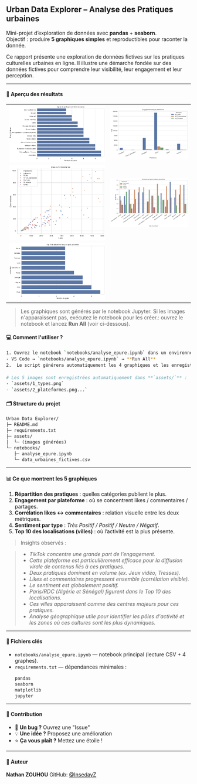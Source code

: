 ## Urban Data Explorer – Analyse des Pratiques urbaines

Mini-projet d’exploration de données avec **pandas** + **seaborn**.  
Objectif : produire **5 graphiques simples** et reproductibles pour raconter la donnée.

Ce rapport présente une exploration de données fictives sur les pratiques culturelles urbaines en ligne. Il illustre une démarche fondée sur des données fictives pour comprendre leur visibilité, leur engagement et leur perception.

---
#### 🚀 Aperçu  des résultats

<table>
  <tr>
    <td><img src="assets/1_types.png" alt="Types de pratiques" width="420"/></td>
    <td><img src="assets/2_plateformes.png" alt="Engagement par plateforme" width="420"/></td>
  </tr>
  <tr>
    <td><img src="assets/3_scatter.png" alt="Likes vs Commentaires" width="420"/></td>
    <td><img src="assets/4_sentiments.png" alt="Sentiment par type" width="420"/></td>
  </tr>
  <tr>
  <td><img src="assets/5_localisations.png" alt="Top 10 des localisations" width="520"/></td>
  </tr>
</table>

> Les graphiques sont générés par le notebook Jupyter. Si les images n'apparaissent pas, exécutez le notebook pour les créer.: ouvrez le notebook et lancez **Run All** (voir ci-dessous).


#### 💻 Comment l'utiliser ?

```bash
1. Ouvrez le notebook `notebooks/analyse_epure.ipynb` dans un environnement Jupyter (comme VS Code) et exécutez toutes les cellules 
- VS Code → `notebooks/analyse_epure.ipynb` → **Run All**  
2.  Le script générera automatiquement les 4 graphiques et les enregistrera dans le dossier `assets/`.

# Les 5 images sont enregistrées automatiquement dans **`assets/`** :
- `assets/1_types.png`
- `assets/2_plateformes.png...`

```

#### 🗂️ Structure du projet

```
Urban Data Explorer/
├─ README.md
├─ requirements.txt
├─ assets/
│  └─ (images générées)
└─ notebooks/
   ├─ analyse_epure.ipynb
   └─ data_urbaines_fictives.csv
```
---

#### 📊 Ce que montrent les 5 graphiques

1. **Répartition des pratiques** : quelles catégories publient le plus.  
2. **Engagement par plateforme** : où se concentrent likes / commentaires / partages.
3. **Corrélation likes ↔ commentaires** : relation visuelle entre les deux métriques.  
4. **Sentiment par type** : *Très Positif / Positif / Neutre / Négatif*.  
5. **Top 10 des localisations (villes)** : où l’activité est la plus présente.

>    Insights observés :

> - *TikTok concentre une grande part de l’engagement.* 
> - *Cette plateforme est particulièrement efficace pour la diffusion virale de contenus liés à ces pratiques.*
> - *Deux pratiques dominent en volume (ex. Jeux vidéo, Tresses).*  
> - *Likes et commentaires progressent ensemble (corrélation visible).*  
> - *Le sentiment est globalement positif.*  
> - *Paris/RDC (Algérie et Sénégal) figurent dans le Top 10 des localisations.*
> - *Ces villes apparaissent comme des centres majeurs pour ces pratiques.*
> - *Analyse géographique utile pour identifier les pôles d'activité et les zones où ces cultures sont les plus dynamiques.*

---

#### 🧰 Fichiers clés

- `notebooks/analyse_epure.ipynb` — notebook principal (lecture CSV + 4 graphes).  
- `requirements.txt` — dépendances minimales :
  ```
  pandas
  seaborn
  matplotlib
  jupyter
  ```

---

#### 🤝 Contribution

- 🐛 **Un bug ?** Ouvrez une "Issue"
- 💡 **Une idée ?** Proposez une amélioration
- ⭐ **Ça vous plaît ?** Mettez une étoile !

---

#### 👤 Auteur 

 **Nathan ZOUHOU**  GitHub: [@InsedayZ](https://github.com/InsedayZ)



